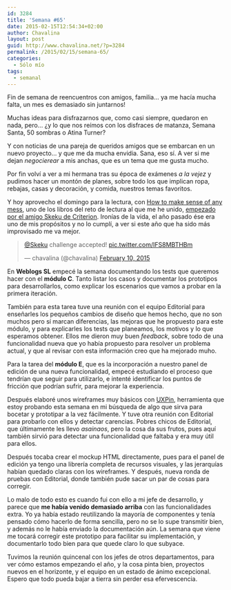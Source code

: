```yaml
---
id: 3284
title: 'Semana #65'
date: 2015-02-15T12:54:34+02:00
author: Chavalina
layout: post
guid: http://www.chavalina.net/?p=3284
permalink: /2015/02/15/semana-65/
categories:
  - Sólo mío
tags:
  - semanal
---
```

Fin de semana de reencuentros con amigos, familia&#8230; ya me hacía mucha falta, un mes es demasiado sin juntarnos!



Muchas ideas para disfrazarnos que, como casi siempre, quedaron en nada, pero&#8230; ¿y lo que nos reímos con los disfraces de matanza, Semana Santa, 50 sombras o Atina Turner?

Y con noticias de una pareja de queridos amigos que se embarcan en un nuevo proyecto&#8230; y que me da mucha envidia. Sana, eso sí. A ver si me dejan _negocierear_ a mis anchas, que es un tema que me gusta mucho.

Por fin volví a ver a mi hermana tras su época de exámenes _a la vejez_ y pudimos hacer un montón de planes, sobre todo los que implican ropa, rebajas, casas y decoración, y comida, nuestros temas favoritos.

Y hoy aprovecho el domingo para la lectura, con [How to make sense of any mess](http://www.amazon.es/gp/product/1500615994/ref=as_li_ss_tl?ie=UTF8&camp=3626&creative=24822&creativeASIN=1500615994&linkCode=as2&tag=chavadiari-21), uno de los libros del reto de lectura al que me he unido, [empezado por el amigo Skeku de Criterion](http://www.criteriondg.info/wordpress/12-meses-12-libros/). Ironías de la vida, el año pasado ése era uno de mis propósitos y no lo cumplí, a ver si este año que ha sido más improvisado me va mejor.

<blockquote class="twitter-tweet" lang="en">
  <p>
    <a href="https://twitter.com/Skeku">@Skeku</a> challenge accepted! <a href="http://t.co/IFS8MBTHBm">pic.twitter.com/IFS8MBTHBm</a>
  </p>
  
  <p>
    &mdash; chavalina (@chavalina) <a href="https://twitter.com/chavalina/status/565179804421746688">February 10, 2015</a>
  </p>
</blockquote>



En **Weblogs SL** empecé la semana documentando los tests que queremos hacer con el **módulo C**. Tanto listar los casos y documentar los prototipos para desarrollarlos, como explicar los escenarios que vamos a probar en la primera iteración.

También para esta tarea tuve una reunión con el equipo Editorial para enseñarles los pequeños cambios de diseño que hemos hecho, que no son muchos pero sí marcan diferencias, las mejoras que he propuesto para este módulo, y para explicarles los tests que planeamos, los motivos y lo que esperamos obtener. Ellos me dieron muy buen _feedback_, sobre todo de una funcionalidad nueva que yo había propuesto para resolver un problema actual, y que al revisar con esta información creo que ha mejorado muho.

Para la tarea del **módulo E**, que es la incorporación a nuestro panel de edición de una nueva funcionalidad, empecé estudiando el proceso que tendrían que seguir para utilizarlo, e intenté identificar los puntos de fricción que podrían sufrir, para mejorar la experiencia. 

Después elaboré unos wireframes muy básicos con [UXPin](http://www.uxpin.com/), herramienta que estoy probando esta semana en mi búsqueda de algo que sirva para bocetar y prototipar a la vez fácilmente. Y tuve otra reunión con Editorial para probarlo con ellos y detectar carencias. Pobres chicos de Editorial, que últimamente les llevo _asainaos_, pero la cosa da sus frutos, pues aquí también sirvió para detectar una funcionalidad que faltaba y era muy útil para ellos.

Después tocaba crear el mockup HTML directamente, pues para el panel de edición ya tengo una librería completa de recursos visuales, y las jerarquías habían quedado claras con los wireframes. Y después, nueva ronda de pruebas con Editorial, donde también pude sacar un par de cosas para corregir.

Lo malo de todo esto es cuando fui con ello a mi jefe de desarrollo, y parece que **me había venido demasiado arriba** con las funcionalidades extra. Yo ya había estado reutilizando la mayoría de componentes y tenía pensado cómo hacerlo de forma sencilla, pero no se lo supe transmitir bien, y además no le había enviado la documentación aún. La semana que viene me tocará corregir este prototipo para facilitar su implementación, y documentarlo todo bien para que quede claro lo que subyace.

Tuvimos la reunión quincenal con los jefes de otros departamentos, para ver cómo estamos empezando el año, y la cosa pinta bien, proyectos nuevos en el horizonte, y el equipo en un estado de ánimo excepcional. Espero que todo pueda bajar a tierra sin perder esa efervescencia.